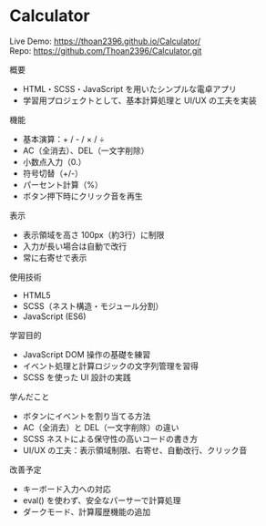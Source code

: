 # Calculator

Live Demo: https://thoan2396.github.io/Calculator/  
Repo: https://github.com/Thoan2396/Calculator.git  

 概要
- HTML・SCSS・JavaScript を用いたシンプルな電卓アプリ  
- 学習用プロジェクトとして、基本計算処理と UI/UX の工夫を実装  

 機能
- 基本演算：+ / - / × / ÷  
- AC（全消去）、DEL（一文字削除）  
- 小数点入力（0.）  
- 符号切替（+/-）  
- パーセント計算（%）  
- ボタン押下時にクリック音を再生  

 表示
- 表示領域を高さ 100px（約3行）に制限  
- 入力が長い場合は自動で改行  
- 常に右寄せで表示  

 使用技術
- HTML5  
- SCSS（ネスト構造・モジュール分割）  
- JavaScript (ES6)  

 学習目的
- JavaScript DOM 操作の基礎を練習  
- イベント処理と計算ロジックの文字列管理を習得  
- SCSS を使った UI 設計の実践  

 学んだこと
- ボタンにイベントを割り当てる方法  
- AC（全消去）と DEL（一文字削除）の違い  
- SCSS ネストによる保守性の高いコードの書き方  
- UI/UX の工夫：表示領域制限、右寄せ、自動改行、クリック音  

 改善予定
- キーボード入力への対応  
- eval() を使わず、安全なパーサーで計算処理  
- ダークモード、計算履歴機能の追加  

